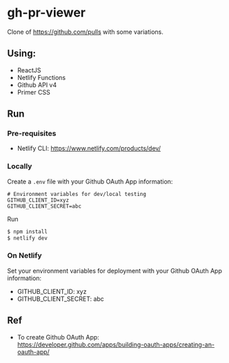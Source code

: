 # gh-pr-viewer

Clone of https://github.com/pulls with some variations.

## Using:

- ReactJS
- Netlify Functions
- Github API v4
- Primer CSS

## Run

### Pre-requisites

- Netlify CLI: https://www.netlify.com/products/dev/

### Locally

Create a `.env` file with your Github OAuth App information:

```
# Environment variables for dev/local testing
GITHUB_CLIENT_ID=xyz
GITHUB_CLIENT_SECRET=abc
```

Run

```bash
$ npm install
$ netlify dev
```

### On Netlify

Set your environment variables for deployment with your Github OAuth App information:

- GITHUB_CLIENT_ID: xyz
- GITHUB_CLIENT_SECRET: abc

## Ref

- To create Github OAuth App: https://developer.github.com/apps/building-oauth-apps/creating-an-oauth-app/
